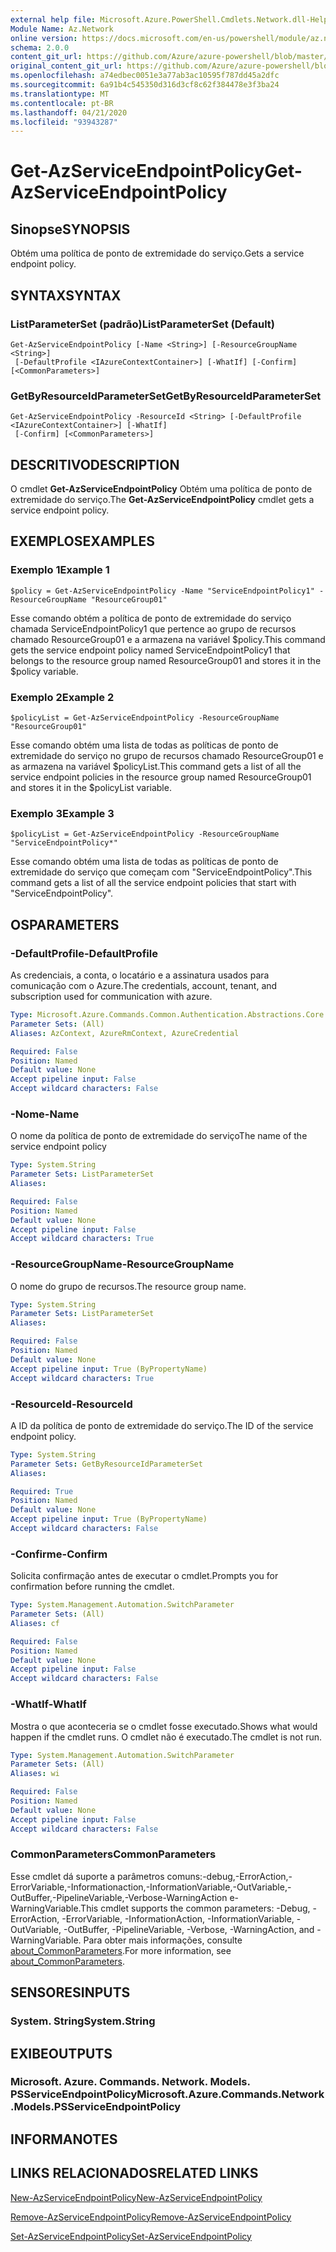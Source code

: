 ```yaml
---
external help file: Microsoft.Azure.PowerShell.Cmdlets.Network.dll-Help.xml
Module Name: Az.Network
online version: https://docs.microsoft.com/en-us/powershell/module/az.network/get-azserviceendpointpolicy
schema: 2.0.0
content_git_url: https://github.com/Azure/azure-powershell/blob/master/src/Network/Network/help/Get-AzServiceEndpointPolicy.md
original_content_git_url: https://github.com/Azure/azure-powershell/blob/master/src/Network/Network/help/Get-AzServiceEndpointPolicy.md
ms.openlocfilehash: a74edbec0051e3a77ab3ac10595f787dd45a2dfc
ms.sourcegitcommit: 6a91b4c545350d316d3cf8c62f384478e3f3ba24
ms.translationtype: MT
ms.contentlocale: pt-BR
ms.lasthandoff: 04/21/2020
ms.locfileid: "93943287"
---
```

# <span data-ttu-id="1d393-101">Get-AzServiceEndpointPolicy</span><span class="sxs-lookup"><span data-stu-id="1d393-101">Get-AzServiceEndpointPolicy</span></span>

## <span data-ttu-id="1d393-102">Sinopse</span><span class="sxs-lookup"><span data-stu-id="1d393-102">SYNOPSIS</span></span>
<span data-ttu-id="1d393-103">Obtém uma política de ponto de extremidade do serviço.</span><span class="sxs-lookup"><span data-stu-id="1d393-103">Gets a service endpoint policy.</span></span>

## <span data-ttu-id="1d393-104">SYNTAX</span><span class="sxs-lookup"><span data-stu-id="1d393-104">SYNTAX</span></span>

### <span data-ttu-id="1d393-105">ListParameterSet (padrão)</span><span class="sxs-lookup"><span data-stu-id="1d393-105">ListParameterSet (Default)</span></span>
```
Get-AzServiceEndpointPolicy [-Name <String>] [-ResourceGroupName <String>]
 [-DefaultProfile <IAzureContextContainer>] [-WhatIf] [-Confirm] [<CommonParameters>]
```

### <span data-ttu-id="1d393-106">GetByResourceIdParameterSet</span><span class="sxs-lookup"><span data-stu-id="1d393-106">GetByResourceIdParameterSet</span></span>
```
Get-AzServiceEndpointPolicy -ResourceId <String> [-DefaultProfile <IAzureContextContainer>] [-WhatIf]
 [-Confirm] [<CommonParameters>]
```

## <span data-ttu-id="1d393-107">DESCRITIVO</span><span class="sxs-lookup"><span data-stu-id="1d393-107">DESCRIPTION</span></span>
<span data-ttu-id="1d393-108">O cmdlet **Get-AzServiceEndpointPolicy** Obtém uma política de ponto de extremidade do serviço.</span><span class="sxs-lookup"><span data-stu-id="1d393-108">The **Get-AzServiceEndpointPolicy** cmdlet gets a service endpoint policy.</span></span>

## <span data-ttu-id="1d393-109">EXEMPLOS</span><span class="sxs-lookup"><span data-stu-id="1d393-109">EXAMPLES</span></span>

### <span data-ttu-id="1d393-110">Exemplo 1</span><span class="sxs-lookup"><span data-stu-id="1d393-110">Example 1</span></span>
```
$policy = Get-AzServiceEndpointPolicy -Name "ServiceEndpointPolicy1" -ResourceGroupName "ResourceGroup01"
```

<span data-ttu-id="1d393-111">Esse comando obtém a política de ponto de extremidade do serviço chamada ServiceEndpointPolicy1 que pertence ao grupo de recursos chamado ResourceGroup01 e a armazena na variável $policy.</span><span class="sxs-lookup"><span data-stu-id="1d393-111">This command gets the service endpoint policy named ServiceEndpointPolicy1 that belongs to the resource group named ResourceGroup01 and stores it in the $policy variable.</span></span>

### <span data-ttu-id="1d393-112">Exemplo 2</span><span class="sxs-lookup"><span data-stu-id="1d393-112">Example 2</span></span>
```
$policyList = Get-AzServiceEndpointPolicy -ResourceGroupName "ResourceGroup01"
```

<span data-ttu-id="1d393-113">Esse comando obtém uma lista de todas as políticas de ponto de extremidade do serviço no grupo de recursos chamado ResourceGroup01 e as armazena na variável $policyList.</span><span class="sxs-lookup"><span data-stu-id="1d393-113">This command gets a list of all the service endpoint policies in the resource group named ResourceGroup01 and stores it in the $policyList variable.</span></span>

### <span data-ttu-id="1d393-114">Exemplo 3</span><span class="sxs-lookup"><span data-stu-id="1d393-114">Example 3</span></span>
```
$policyList = Get-AzServiceEndpointPolicy -ResourceGroupName "ServiceEndpointPolicy*"
```

<span data-ttu-id="1d393-115">Esse comando obtém uma lista de todas as políticas de ponto de extremidade do serviço que começam com "ServiceEndpointPolicy".</span><span class="sxs-lookup"><span data-stu-id="1d393-115">This command gets a list of all the service endpoint policies that start with "ServiceEndpointPolicy".</span></span>

## <span data-ttu-id="1d393-116">OS</span><span class="sxs-lookup"><span data-stu-id="1d393-116">PARAMETERS</span></span>

### <span data-ttu-id="1d393-117">-DefaultProfile</span><span class="sxs-lookup"><span data-stu-id="1d393-117">-DefaultProfile</span></span>
<span data-ttu-id="1d393-118">As credenciais, a conta, o locatário e a assinatura usados para comunicação com o Azure.</span><span class="sxs-lookup"><span data-stu-id="1d393-118">The credentials, account, tenant, and subscription used for communication with azure.</span></span>

```yaml
Type: Microsoft.Azure.Commands.Common.Authentication.Abstractions.Core.IAzureContextContainer
Parameter Sets: (All)
Aliases: AzContext, AzureRmContext, AzureCredential

Required: False
Position: Named
Default value: None
Accept pipeline input: False
Accept wildcard characters: False
```

### <span data-ttu-id="1d393-119">-Nome</span><span class="sxs-lookup"><span data-stu-id="1d393-119">-Name</span></span>
<span data-ttu-id="1d393-120">O nome da política de ponto de extremidade do serviço</span><span class="sxs-lookup"><span data-stu-id="1d393-120">The name of the service endpoint policy</span></span>

```yaml
Type: System.String
Parameter Sets: ListParameterSet
Aliases:

Required: False
Position: Named
Default value: None
Accept pipeline input: False
Accept wildcard characters: True
```

### <span data-ttu-id="1d393-121">-ResourceGroupName</span><span class="sxs-lookup"><span data-stu-id="1d393-121">-ResourceGroupName</span></span>
<span data-ttu-id="1d393-122">O nome do grupo de recursos.</span><span class="sxs-lookup"><span data-stu-id="1d393-122">The resource group name.</span></span>

```yaml
Type: System.String
Parameter Sets: ListParameterSet
Aliases:

Required: False
Position: Named
Default value: None
Accept pipeline input: True (ByPropertyName)
Accept wildcard characters: True
```

### <span data-ttu-id="1d393-123">-ResourceId</span><span class="sxs-lookup"><span data-stu-id="1d393-123">-ResourceId</span></span>
<span data-ttu-id="1d393-124">A ID da política de ponto de extremidade do serviço.</span><span class="sxs-lookup"><span data-stu-id="1d393-124">The ID of the service endpoint policy.</span></span>

```yaml
Type: System.String
Parameter Sets: GetByResourceIdParameterSet
Aliases:

Required: True
Position: Named
Default value: None
Accept pipeline input: True (ByPropertyName)
Accept wildcard characters: False
```

### <span data-ttu-id="1d393-125">-Confirme</span><span class="sxs-lookup"><span data-stu-id="1d393-125">-Confirm</span></span>
<span data-ttu-id="1d393-126">Solicita confirmação antes de executar o cmdlet.</span><span class="sxs-lookup"><span data-stu-id="1d393-126">Prompts you for confirmation before running the cmdlet.</span></span>

```yaml
Type: System.Management.Automation.SwitchParameter
Parameter Sets: (All)
Aliases: cf

Required: False
Position: Named
Default value: None
Accept pipeline input: False
Accept wildcard characters: False
```

### <span data-ttu-id="1d393-127">-WhatIf</span><span class="sxs-lookup"><span data-stu-id="1d393-127">-WhatIf</span></span>
<span data-ttu-id="1d393-128">Mostra o que aconteceria se o cmdlet fosse executado.</span><span class="sxs-lookup"><span data-stu-id="1d393-128">Shows what would happen if the cmdlet runs.</span></span> <span data-ttu-id="1d393-129">O cmdlet não é executado.</span><span class="sxs-lookup"><span data-stu-id="1d393-129">The cmdlet is not run.</span></span>

```yaml
Type: System.Management.Automation.SwitchParameter
Parameter Sets: (All)
Aliases: wi

Required: False
Position: Named
Default value: None
Accept pipeline input: False
Accept wildcard characters: False
```

### <span data-ttu-id="1d393-130">CommonParameters</span><span class="sxs-lookup"><span data-stu-id="1d393-130">CommonParameters</span></span>
<span data-ttu-id="1d393-131">Esse cmdlet dá suporte a parâmetros comuns:-debug,-ErrorAction,-ErrorVariable,-Informationaction,-InformationVariable,-OutVariable,-OutBuffer,-PipelineVariable,-Verbose-WarningAction e-WarningVariable.</span><span class="sxs-lookup"><span data-stu-id="1d393-131">This cmdlet supports the common parameters: -Debug, -ErrorAction, -ErrorVariable, -InformationAction, -InformationVariable, -OutVariable, -OutBuffer, -PipelineVariable, -Verbose, -WarningAction, and -WarningVariable.</span></span> <span data-ttu-id="1d393-132">Para obter mais informações, consulte [about_CommonParameters](http://go.microsoft.com/fwlink/?LinkID=113216).</span><span class="sxs-lookup"><span data-stu-id="1d393-132">For more information, see [about_CommonParameters](http://go.microsoft.com/fwlink/?LinkID=113216).</span></span>

## <span data-ttu-id="1d393-133">SENSORES</span><span class="sxs-lookup"><span data-stu-id="1d393-133">INPUTS</span></span>

### <span data-ttu-id="1d393-134">System. String</span><span class="sxs-lookup"><span data-stu-id="1d393-134">System.String</span></span>

## <span data-ttu-id="1d393-135">EXIBE</span><span class="sxs-lookup"><span data-stu-id="1d393-135">OUTPUTS</span></span>

### <span data-ttu-id="1d393-136">Microsoft. Azure. Commands. Network. Models. PSServiceEndpointPolicy</span><span class="sxs-lookup"><span data-stu-id="1d393-136">Microsoft.Azure.Commands.Network.Models.PSServiceEndpointPolicy</span></span>

## <span data-ttu-id="1d393-137">INFORMA</span><span class="sxs-lookup"><span data-stu-id="1d393-137">NOTES</span></span>

## <span data-ttu-id="1d393-138">LINKS RELACIONADOS</span><span class="sxs-lookup"><span data-stu-id="1d393-138">RELATED LINKS</span></span>

[<span data-ttu-id="1d393-139">New-AzServiceEndpointPolicy</span><span class="sxs-lookup"><span data-stu-id="1d393-139">New-AzServiceEndpointPolicy</span></span>](./New-AzServiceEndpointPolicy.md)

[<span data-ttu-id="1d393-140">Remove-AzServiceEndpointPolicy</span><span class="sxs-lookup"><span data-stu-id="1d393-140">Remove-AzServiceEndpointPolicy</span></span>](./Remove-AzServiceEndpointPolicy.md)

[<span data-ttu-id="1d393-141">Set-AzServiceEndpointPolicy</span><span class="sxs-lookup"><span data-stu-id="1d393-141">Set-AzServiceEndpointPolicy</span></span>](./Set-AzServiceEndpointPolicy.md)
